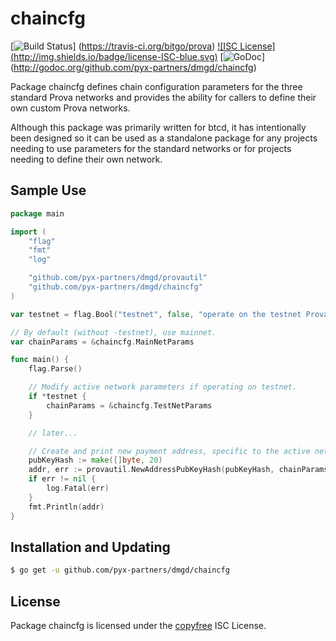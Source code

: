 chaincfg
========

[![Build Status](http://img.shields.io/travis/bitgo/prova.svg)]
(https://travis-ci.org/bitgo/prova) [![ISC License]
(http://img.shields.io/badge/license-ISC-blue.svg)](http://copyfree.org)
[![GoDoc](https://img.shields.io/badge/godoc-reference-blue.svg)]
(http://godoc.org/github.com/pyx-partners/dmgd/chaincfg)

Package chaincfg defines chain configuration parameters for the three standard
Prova networks and provides the ability for callers to define their own custom
Prova networks.

Although this package was primarily written for btcd, it has intentionally been
designed so it can be used as a standalone package for any projects needing to
use parameters for the standard networks or for projects needing to define
their own network.

## Sample Use

```Go
package main

import (
	"flag"
	"fmt"
	"log"

	"github.com/pyx-partners/dmgd/provautil"
	"github.com/pyx-partners/dmgd/chaincfg"
)

var testnet = flag.Bool("testnet", false, "operate on the testnet Prova network")

// By default (without -testnet), use mainnet.
var chainParams = &chaincfg.MainNetParams

func main() {
	flag.Parse()

	// Modify active network parameters if operating on testnet.
	if *testnet {
		chainParams = &chaincfg.TestNetParams
	}

	// later...

	// Create and print new payment address, specific to the active network.
	pubKeyHash := make([]byte, 20)
	addr, err := provautil.NewAddressPubKeyHash(pubKeyHash, chainParams)
	if err != nil {
		log.Fatal(err)
	}
	fmt.Println(addr)
}
```

## Installation and Updating

```bash
$ go get -u github.com/pyx-partners/dmgd/chaincfg
```

## License

Package chaincfg is licensed under the [copyfree](http://copyfree.org) ISC
License.
